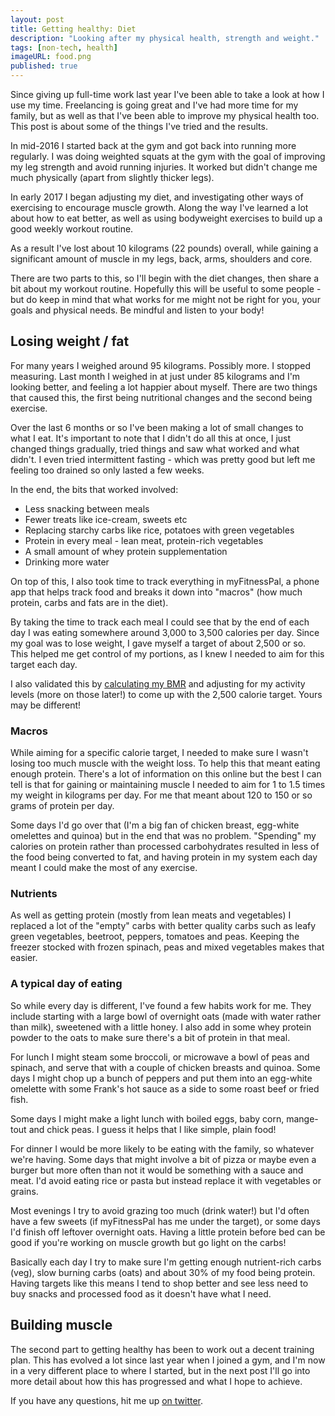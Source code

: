 ```yaml
---
layout: post
title: Getting healthy: Diet
description: "Looking after my physical health, strength and weight."
tags: [non-tech, health]
imageURL: food.png
published: true
---
```


Since giving up full-time work last year I've been able to take a look at how I use my time. Freelancing is going great and I've had more time for my family, but as well as that I've been able to improve my physical health too. This post is about some of the things I've tried and the results.

In mid-2016 I started back at the gym and got back into running more regularly. I was doing weighted squats at the gym with the goal of improving my leg strength and avoid running injuries. It worked but didn't change me much physically (apart from slightly thicker legs).

In early 2017 I began adjusting my diet, and investigating other ways of exercising to encourage muscle growth. Along the way I've learned a lot about how to eat better, as well as using bodyweight exercises to build up a good weekly workout routine.

As a result I've lost about 10 kilograms (22 pounds) overall, while gaining a significant amount of muscle in my legs, back, arms, shoulders and core. 

There are two parts to this, so I'll begin with the diet changes, then share a bit about my workout routine. Hopefully this will be useful to some people - but do keep in mind that what works for me might not be right for you, your goals and physical needs. Be mindful and listen to your body!

## Losing weight / fat

For many years I weighed around 95 kilograms. Possibly more. I stopped measuring. Last month I weighed in at just under 85 kilograms and I'm looking better, and feeling a lot happier about myself. There are two things that caused this, the first being nutritional changes and the second being exercise.

Over the last 6 months or so I've been making a lot of small changes to what I eat. It's important to note that I didn't do all this at once, I just changed things gradually, tried things and saw what worked and what didn't. I even tried intermittent fasting - which was pretty good but left me feeling too drained so only lasted a few weeks.

In the end, the bits that worked involved:

* Less snacking between meals
* Fewer treats like ice-cream, sweets etc
* Replacing starchy carbs like rice, potatoes with green vegetables
* Protein in every meal - lean meat, protein-rich vegetables
* A small amount of whey protein supplementation 
* Drinking more water

On top of this, I also took time to track everything in myFitnessPal, a phone app that helps track food and breaks it down into "macros" (how much protein, carbs and fats are in the diet).

By taking the time to track each meal I could see that by the end of each day I was eating somewhere around 3,000 to 3,500 calories per day. Since my goal was to lose weight, I gave myself a target of about 2,500 or so. This helped me get control of my portions, as I knew I needed to aim for this target each day.

I also validated this by [calculating my BMR](http://www.myfitnesspal.com/tools/bmr-calculator) and adjusting for my activity levels (more on those later!) to come up with the 2,500 calorie target. Yours may be different!

### Macros

While aiming for a specific calorie target, I needed to make sure I wasn't losing too much muscle with the weight loss. To help this that meant eating enough protein. There's a lot of information on this online but the best I can tell is that for gaining or maintaining muscle I needed to aim for 1 to 1.5 times my weight in kilograms per day. For me that meant about 120 to 150 or so grams of protein per day.

Some days I'd go over that (I'm a big fan of chicken breast, egg-white omelettes and quinoa) but in the end that was no problem. "Spending" my calories on protein rather than processed carbohydrates resulted in less of the food being converted to fat, and having protein in my system each day meant I could make the most of any exercise.

### Nutrients

As well as getting protein (mostly from lean meats and vegetables) I replaced a lot of the "empty" carbs with better quality carbs such as leafy green vegetables, beetroot, peppers, tomatoes and peas. Keeping the freezer stocked with frozen spinach, peas and mixed vegetables makes that easier.

### A typical day of eating

So while every day is different, I've found a few habits work for me. They include starting with a large bowl of overnight oats (made with water rather than milk), sweetened with a little honey. I also add in some whey protein powder to the oats to make sure there's a bit of protein in that meal.

For lunch I might steam some broccoli, or microwave a bowl of peas and spinach, and serve that with a couple of chicken breasts and quinoa. Some days I might chop up a bunch of peppers and put them into an egg-white omelette with some Frank's hot sauce as a side to some roast beef or fried fish.

Some days I might make a light lunch with boiled eggs, baby corn, mange-tout and chick peas. I guess it helps that I like simple, plain food!

For dinner I would be more likely to be eating with the family, so whatever we're having. Some days that might involve a bit of pizza or maybe even a burger but more often than not it would be something with a sauce and meat. I'd avoid eating rice or pasta but instead replace it with vegetables or grains.

Most evenings I try to avoid grazing too much (drink water!) but I'd often have a few sweets (if myFitnessPal has me under the target), or some days I'd finish off leftover overnight oats. Having a little protein before bed can be good if you're working on muscle growth but go light on the carbs!

Basically each day I try to make sure I'm getting enough nutrient-rich carbs (veg), slow burning carbs (oats) and about 30% of my food being protein. Having targets like this means I tend to shop better and see less need to buy snacks and processed food as it doesn't have what I need.

## Building muscle

The second part to getting healthy has been to work out a decent training plan. This has evolved a lot since last year when I joined a gym, and I'm now in a very different place to where I started, but in the next post I'll go into more detail about how this has progressed and what I hope to achieve.

If you have any questions, hit me up [on twitter](https://twitter.com/donovanh).

